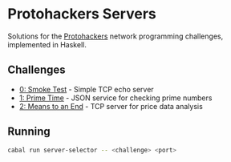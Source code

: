 # Protohackers Servers

Solutions for the [Protohackers](https://protohackers.com) network programming
challenges, implemented in Haskell.

## Challenges

- [0: Smoke Test](./src/SmokeTest.hs) - Simple TCP echo server
- [1: Prime Time](./src/PrimeTime.hs) - JSON service for checking prime numbers
- [2: Means to an End](./src/MeansToAnEnd.hs) - TCP server for price data analysis

## Running

```bash
cabal run server-selector -- <challenge> <port>
```
